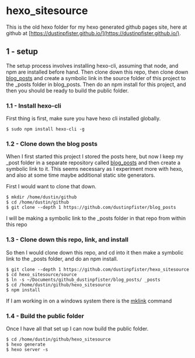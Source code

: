 # hexo_sitesource

This is the old hexo folder for my hexo generated github pages site, here at github at [https://dustinpfister.github.io/](https://dustinpfister.github.io/).

## 1 - setup

The setup process involves installing hexo-cli, assuming that node, and npm are installed before hand. Then clone down this repo, then clone down [blog_posts](https://github.com/dustinpfister/blog_posts) and create a symbolic link in the source folder of this project to the \_posts folder in blog_posts. Then do an npm install for this project, and then you should be ready to build the public folder.

### 1.1 - Install hexo-cli
First thing is first, make sure you have hexo cli installed globally.

```
$ sudo npm install hexo-cli -g
```

### 1.2 - Clone down the blog posts

When I first started this project I stored the posts here, but now I keep my _post folder in a separate repository called [blog_posts](https://github.com/dustinpfister/blog_posts) and then create a symbolic link to it. This seems necessary as I experiment more with hexo, and also at some time maybe additional static site generators.

First I would want to clone that down.

```
$ mkdir /home/dustin/github
$ cd /home/dustin/github
$ git clone --depth 1 https://github.com/dustinpfister/blog_posts
```

I will be making a symbolic link to the _posts folder in that repo from within this repo

### 1.3 - Clone down this repo, link, and install

So then I would clone down this repo, and cd into it then make a symbolic link to the _posts folder, and do an npm install.

```
$ git clone --depth 1 https://github.com/dustinpfister/hexo_sitesource
$ cd hexo_sitesource/source
$ ln -s ~/Documents/github_dustinpfister/blog_posts/ _posts
$ cd /home/dustin/github/hexo_sitesource
$ npm install
```

If I am working in on a windows system there is the [mklink](https://docs.microsoft.com/en-us/windows-server/administration/windows-commands/mklink) command

### 1.4 - Build the public folder

Once I have all that set up I can now build the public folder.

```
$ cd /home/dustin/github/hexo_sitesource
$ hexo generate
$ hexo server -s
```
